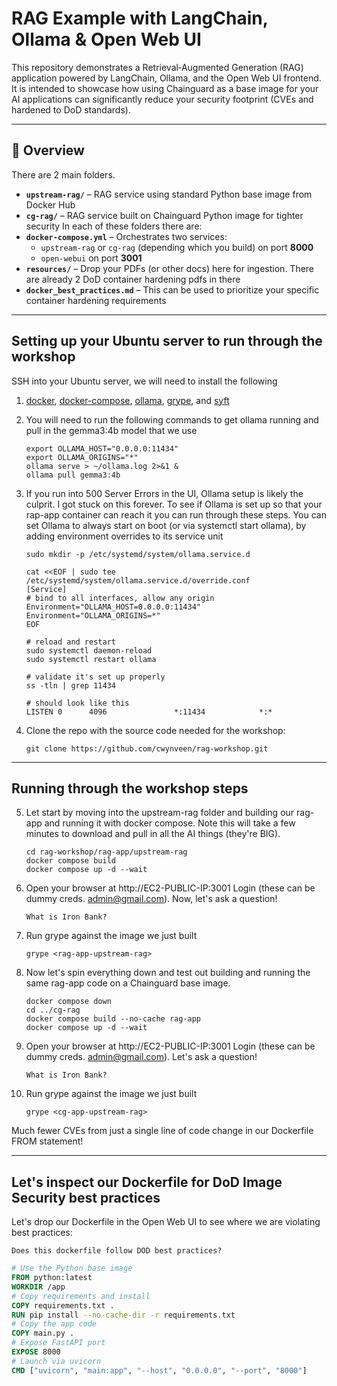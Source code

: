 # RAG Example with LangChain, Ollama & Open Web UI

This repository demonstrates a Retrieval‑Augmented Generation (RAG) application powered by LangChain, Ollama, and the Open Web UI frontend. It is intended to showcase how using Chainguard as a base image for your AI applications can significantly reduce your security footprint (CVEs and hardened to DoD standards).

---

## 🚀 Overview
There are 2 main folders. 
- **`upstream-rag/`** – RAG service using standard Python base image from Docker Hub 
- **`cg-rag/`** – RAG service built on Chainguard Python image for tighter security
In each of these folders there are:  
- **`docker-compose.yml`** – Orchestrates two services:
  - `upstream-rag` or `cg-rag` (depending which you build) on port **8000**  
  - `open-webui` on port **3001**  
- **`resources/`** – Drop your PDFs (or other docs) here for ingestion. There are already 2 DoD container hardening pdfs in there
- **`docker_best_practices.md`** – This can be used to prioritize your specific container hardening requirements

---

## Setting up your Ubuntu server to run through the workshop
SSH into your Ubuntu server, we will need to install the following 
1. [docker](https://docs.docker.com/engine/install/ubuntu/), [docker-compose](https://docs.docker.com/compose/install/linux/), [ollama](https://github.com/ollama/ollama/blob/main/docs/linux.md), [grype](https://github.com/anchore/grype?tab=readme-ov-file#installation), and [syft](https://github.com/anchore/syft?tab=readme-ov-file#installation)
2. You will need to run the following commands to get ollama running and pull in the gemma3:4b model that we use
    ```shell
    export OLLAMA_HOST="0.0.0.0:11434"
    export OLLAMA_ORIGINS="*"
    ollama serve > ~/ollama.log 2>&1 &
    ollama pull gemma3:4b
    ```
3. If you run into 500 Server Errors in the UI, Ollama setup is likely the culprit. I got stuck on this forever. To see if Ollama is set up so that your rap-app container can reach it you can run through these steps. You can set Ollama to always start on boot (or via systemctl start ollama), by adding environment overrides to its service unit

    ```shell
    sudo mkdir -p /etc/systemd/system/ollama.service.d
    
    cat <<EOF | sudo tee /etc/systemd/system/ollama.service.d/override.conf
    [Service]
    # bind to all interfaces, allow any origin
    Environment="OLLAMA_HOST=0.0.0.0:11434"
    Environment="OLLAMA_ORIGINS=*"
    EOF

    # reload and restart
    sudo systemctl daemon-reload
    sudo systemctl restart ollama

    # validate it's set up properly
    ss -tln | grep 11434

    # should look like this
    LISTEN 0      4096               *:11434            *:*
    ```

4. Clone the repo with the source code needed for the workshop:

    ```shell
    git clone https://github.com/cwynveen/rag-workshop.git
    ```

---

## Running through the workshop steps
5. Let start by moving into the upstream-rag folder and building our rag-app and running it with docker compose. Note this will take a few minutes to download and pull in all the AI things (they're BIG).

    ```shell
    cd rag-workshop/rag-app/upstream-rag
    docker compose build
    docker compose up -d --wait
    ```

6. Open your browser at http://EC2-PUBLIC-IP:3001
Login (these can be dummy creds. admin@gmail.com). Now, let's ask a question!

    ```plaintext
    What is Iron Bank?
    ```
    
7. Run grype against the image we just built

    ```shell
    grype <rag-app-upstream-rag>
    ```

8. Now let's spin everything down and test out building and running the same rag-app code on a Chainguard base image.

    ```shell
    docker compose down
    cd ../cg-rag
    docker compose build --no-cache rag-app
    docker compose up -d --wait
    ```

9. Open your browser at http://EC2-PUBLIC-IP:3001
Login (these can be dummy creds. admin@gmail.com). Let's ask a question!

    ```plaintext
    What is Iron Bank?
    ```

10. Run grype against the image we just built
    
    ```shell
    grype <cg-app-upstream-rag>
    ```

Much fewer CVEs from just a single line of code change in our Dockerfile FROM statement!

---

## Let's inspect our Dockerfile for DoD Image Security best practices

Let's drop our Dockerfile in the Open Web UI to see where we are violating best practices:

```plaintext
Does this dockerfile follow DOD best practices?
```
    
```dockerfile
# Use the Python base image
FROM python:latest
WORKDIR /app
# Copy requirements and install
COPY requirements.txt .
RUN pip install --no-cache-dir -r requirements.txt
# Copy the app code
COPY main.py .
# Expose FastAPI port
EXPOSE 8000
# Launch via uvicorn
CMD ["uvicorn", "main:app", "--host", "0.0.0.0", "--port", "8000"]
```
